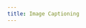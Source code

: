 ```yaml
---
title: Image Captioning
---
```

<video-container src="https://www.youtube.com/embed/NmoW_AYWkb4" />
